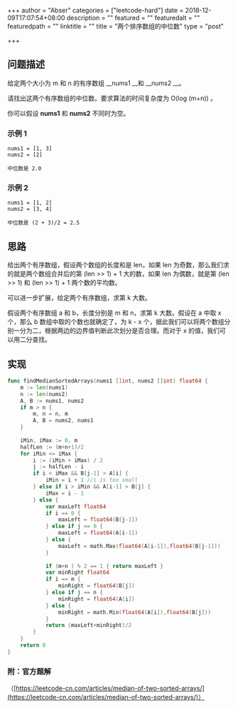 +++
author = "Abser"
categories = ["leetcode-hard"]
date = 2018-12-09T17:07:54+08:00
description = ""
featured = ""
featuredalt = ""
featuredpath = ""
linktitle = ""
title = "两个排序数组的中位数"
type = "post"

+++

## 问题描述

给定两个大小为 m 和 n 的有序数组 __nums1 __和 __nums2 __。

请找出这两个有序数组的中位数。要求算法的时间复杂度为 O(log (m+n)) 。

你可以假设 __nums1__ 和 __nums2__ 不同时为空。

### __示例 1__

```
nums1 = [1, 3]
nums2 = [2]

中位数是 2.0
```

### __示例 2__

```
nums1 = [1, 2]
nums2 = [3, 4]

中位数是 (2 + 3)/2 = 2.5
```

## 思路

给出两个有序数组，假设两个数组的长度和是 len，如果 len 为奇数，那么我们求的就是两个数组合并后的第 (len >> 1) + 1 大的数，如果 len 为偶数，就是第 (len >> 1) 和 (len >> 1) + 1 两个数的平均数。

可以进一步扩展，给定两个有序数组，求第 k 大数。

假设两个有序数组 a 和 b，长度分别是 m 和 n，求第 k 大数。假设在 a 中取 x 个，那么 b 数组中取的个数也就确定了，为 k - x 个，据此我们可以将两个数组分别一分为二，根据两边的边界值判断此次划分是否合理。而对于 x 的值，我们可以用二分查找。

## 实现


```go
func findMedianSortedArrays(nums1 []int, nums2 []int) float64 {
    m := len(nums1)
    n := len(nums2)
    A, B := nums1, nums2
    if m > n {
        m, n = n, m
        A, B = nums2, nums1
    }
    
    iMin, iMax := 0, m
    halfLen := (m+n+1)/2
    for iMin <= iMax {
        i := (iMin + iMax) / 2
        j := halfLen - i
        if i < iMax && B[j-1] > A[i] {
            iMin = i + 1 //i is too small
        } else if i > iMin && A[i-1] > B[j] {
            iMax = i - 1
        } else {
            var maxLeft float64
            if i == 0 {
                maxLeft = float64(B[j-1])
            } else if j == 0 {
                maxLeft = float64(A[i-1])               
            } else {
                maxLeft = math.Max(float64(A[i-1]),float64(B[j-1]))
            }
            
            if (m+n ) % 2 == 1 { return maxLeft }
            var minRight float64
            if i == m { 
                minRight = float64(B[j])
            } else if j == n {
                minRight = float64(A[i])
            } else {
                minRight = math.Min(float64(A[i]),float64(B[j]))
            }
            return (maxLeft+minRight)/2
        }
    }
    return 0
}
```
### 
### 附：官方题解
（[https://leetcode-cn.com/articles/median-of-two-sorted-arrays/](https://leetcode-cn.com/articles/median-of-two-sorted-arrays/)）
### 

